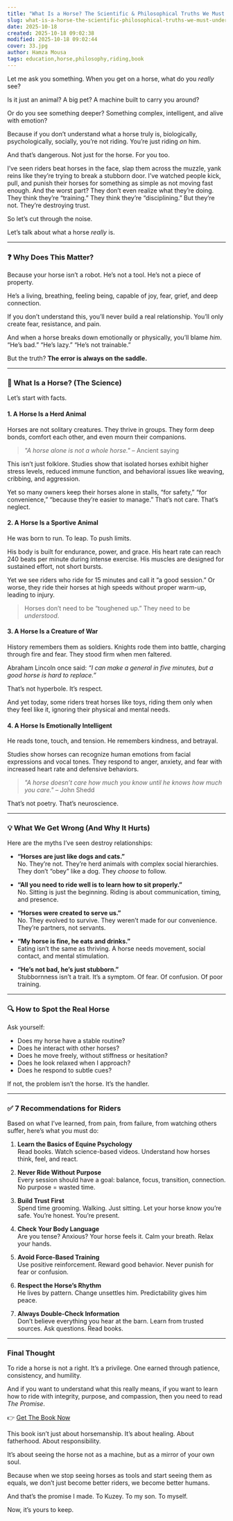 ```yaml
---
title: "What Is a Horse? The Scientific & Philosophical Truths We Must Understand"
slug: what-is-a-horse-the-scientific-philosophical-truths-we-must-understand
date: 2025-10-18
created: 2025-10-18 09:02:38
modified: 2025-10-18 09:02:44
cover: 33.jpg
author: Hamza Mousa
tags: education,horse,philosophy,riding,book
---
```



Let me ask you something. When you get on a horse, what do you *really* see?

Is it just an animal? A big pet? A machine built to carry you around?

Or do you see something deeper? Something complex, intelligent, and alive with emotion?

Because if you don’t understand what a horse truly is, biologically, psychologically, socially, you’re not riding. You’re just riding *on* him.

And that’s dangerous. Not just for the horse. For you too.

I’ve seen riders beat horses in the face, slap them across the muzzle, yank reins like they’re trying to break a stubborn door. I’ve watched people kick, pull, and punish their horses for something as simple as not moving fast enough. And the worst part? They don’t even realize what they’re doing. They think they’re “training.” They think they’re “disciplining.” But they’re not. They’re destroying trust.

So let’s cut through the noise.

Let’s talk about what a horse *really* is.

---

### ❓ Why Does This Matter?

Because your horse isn’t a robot. He’s not a tool. He’s not a piece of property.

He’s a living, breathing, feeling being, capable of joy, fear, grief, and deep connection.

If you don’t understand this, you’ll never build a real relationship. You’ll only create fear, resistance, and pain.

And when a horse breaks down emotionally or physically, you’ll blame *him*. “He’s bad.” “He’s lazy.” “He’s not trainable.”

But the truth? **The error is always on the saddle.**

---

### 🧠 What Is a Horse? (The Science)

Let’s start with facts.

#### 1. **A Horse Is a Herd Animal**
Horses are not solitary creatures. They thrive in groups. They form deep bonds, comfort each other, and even mourn their companions.

> *"A horse alone is not a whole horse."* – Ancient saying

This isn’t just folklore. Studies show that isolated horses exhibit higher stress levels, reduced immune function, and behavioral issues like weaving, cribbing, and aggression.

Yet so many owners keep their horses alone in stalls, “for safety,” “for convenience,” “because they’re easier to manage.” That’s not care. That’s neglect.

#### 2. **A Horse Is a Sportive Animal**
He was born to run. To leap. To push limits.

His body is built for endurance, power, and grace. His heart rate can reach 240 beats per minute during intense exercise. His muscles are designed for sustained effort, not short bursts.

Yet we see riders who ride for 15 minutes and call it “a good session.” Or worse, they ride their horses at high speeds without proper warm-up, leading to injury.

> Horses don’t need to be “toughened up.” They need to be *understood*.

#### 3. **A Horse Is a Creature of War**
History remembers them as soldiers. Knights rode them into battle, charging through fire and fear. They stood firm when men faltered.

Abraham Lincoln once said: *“I can make a general in five minutes, but a good horse is hard to replace.”*

That’s not hyperbole. It’s respect.

And yet today, some riders treat horses like toys, riding them only when they feel like it, ignoring their physical and mental needs.

#### 4. **A Horse Is Emotionally Intelligent**
He reads tone, touch, and tension. He remembers kindness, and betrayal.

Studies show horses can recognize human emotions from facial expressions and vocal tones. They respond to anger, anxiety, and fear with increased heart rate and defensive behaviors.

> *"A horse doesn’t care how much you know until he knows how much you care."* – John Shedd

That’s not poetry. That’s neuroscience.

---

### 💡 What We Get Wrong (And Why It Hurts)

Here are the myths I’ve seen destroy relationships:

- **“Horses are just like dogs and cats.”**  
  No. They’re not. They’re herd animals with complex social hierarchies. They don’t “obey” like a dog. They *choose* to follow.

- **“All you need to ride well is to learn how to sit properly.”**  
  No. Sitting is just the beginning. Riding is about communication, timing, and presence.

- **“Horses were created to serve us.”**  
  No. They evolved to survive. They weren’t made for our convenience. They’re partners, not servants.

- **“My horse is fine, he eats and drinks.”**  
  Eating isn’t the same as thriving. A horse needs movement, social contact, and mental stimulation.

- **“He’s not bad, he’s just stubborn.”**  
  Stubbornness isn’t a trait. It’s a symptom. Of fear. Of confusion. Of poor training.

---

### 🔍 How to Spot the Real Horse

Ask yourself:
- Does my horse have a stable routine?
- Does he interact with other horses?
- Does he move freely, without stiffness or hesitation?
- Does he look relaxed when I approach?
- Does he respond to subtle cues?

If not, the problem isn’t the horse. It’s the handler.

---

### ✅ 7 Recommendations for Riders

Based on what I’ve learned, from pain, from failure, from watching others suffer, here’s what you must do:

1. **Learn the Basics of Equine Psychology**  
   Read books. Watch science-based videos. Understand how horses think, feel, and react.

2. **Never Ride Without Purpose**  
   Every session should have a goal: balance, focus, transition, connection. No purpose = wasted time.

3. **Build Trust First**  
   Spend time grooming. Walking. Just sitting. Let your horse know you’re safe. You’re honest. You’re present.

4. **Check Your Body Language**  
   Are you tense? Anxious? Your horse feels it. Calm your breath. Relax your hands.

5. **Avoid Force-Based Training**  
   Use positive reinforcement. Reward good behavior. Never punish for fear or confusion.

6. **Respect the Horse’s Rhythm**  
   He lives by pattern. Change unsettles him. Predictability gives him peace.

7. **Always Double-Check Information**  
   Don’t believe everything you hear at the barn. Learn from trusted sources. Ask questions. Read books.

---

### Final Thought

To ride a horse is not a right. It’s a privilege. One earned through patience, consistency, and humility.

And if you want to understand what this really means, if you want to learn how to ride with integrity, purpose, and compassion, then you need to read *The Promise*.

👉 [Get The Book Now](https://hamzamu.gumroad.com/l/the_promise_book)

This book isn’t just about horsemanship. It’s about healing. About fatherhood. About responsibility.

It’s about seeing the horse not as a machine, but as a mirror of your own soul.

Because when we stop seeing horses as tools and start seeing them as equals, we don’t just become better riders, we become better humans.

And that’s the promise I made. To Kuzey. To my son. To myself.

Now, it’s yours to keep.